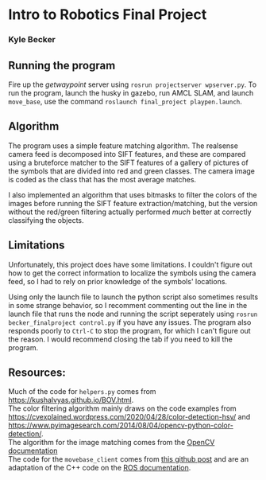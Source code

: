 # Intro to Robotics Final Project
### Kyle Becker

## Running the program

Fire up the *getwaypoint* server using `rosrun projectserver wpserver.py`. To run the program, launch the husky in gazebo, run AMCL SLAM, and launch `move_base`, use the command `roslaunch final_project playpen.launch`. 

## Algorithm

The program uses a simple feature matching algorithm. The realsense camera feed is decomposed into SIFT
features, and these are compared using a bruteforce matcher to the SIFT features of a gallery of pictures
of the symbols that are divided into red and green classes. The camera image is coded as the class that 
has the most average matches.

I also implemented an algorithm that uses bitmasks to filter the colors of the images before running
the SIFT feature extraction/matching, but the version without the red/green filtering actually performed
*much* better at correctly classifying the objects.

## Limitations

Unfortunately, this project does have some limitations. I couldn't figure out how to get the correct information
to localize the symbols using the camera feed, so I had to rely on prior knowledge of the symbols' locations.

Using only the launch file to launch the python script also sometimes results in some strange behavior, so I
recomment commenting out the line in the launch file that runs the node and running the script seperately
using `rosrun becker_finalproject control.py` if you have any issues. The program also responds poorly to `Ctrl-C`
to stop the program, for which I can't figure out the reason. I would recommend closing the tab if you need to kill
the program.

## Resources:

Much of the code for `helpers.py` comes from <https://kushalvyas.github.io/BOV.html>.  
The color filtering algorithm mainly draws on the code examples from 
<https://cvexplained.wordpress.com/2020/04/28/color-detection-hsv/>
and <https://www.pyimagesearch.com/2014/08/04/opencv-python-color-detection/>.  
The algorithm for the image matching comes from the [OpenCV documentation](https://docs.opencv.org/4.x/dc/dc3/tutorial_py_matcher.html)  
The code for the `movebase_client` comes from [this github post](https://hotblackrobotics.github.io/en/blog/2018/01/29/action-client-py/) and are an adaptation of the C++ code on the [ROS documentation](http://wiki.ros.org/navigation/Tutorials/SendingSimpleGoals).

